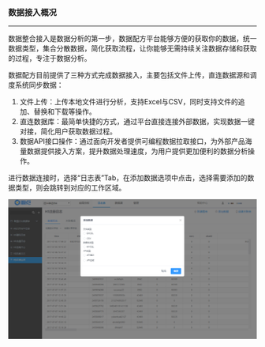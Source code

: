 ### **数据接入概况**

---

数据整合接入是数据分析的第一步，数据配方平台能够方便的获取你的数据，统一数据类型，集合分散数据，简化获取流程，让你能够无需持续关注数据存储和获取的过程，专注于数据分析。

数据配方目前提供了三种方式完成数据接入，主要包括文件上传，直连数据源和调度系统同步数据：

1. 文件上传：上传本地文件进行分析，支持Excel与CSV，同时支持文件的追加、替换和下载等操作。
2. 直连数据库：最简单快捷的方式，通过平台直接连接外部数据，实现数据一键对接，简化用户获取数据过程。
3. 数据API接口操作：通过面向开发者提供可编程数据拉取接口，为外部产品海量数据提供接入方案，提升数据处理速度，为用户提供更加便利的数据分析操作。

进行数据连接时，选择“日志表”Tab，在添加数据选项中点击，选择需要添加的数据类型，则会跳转到对应的工作区域。

![](/assets/添加数据1.png)


